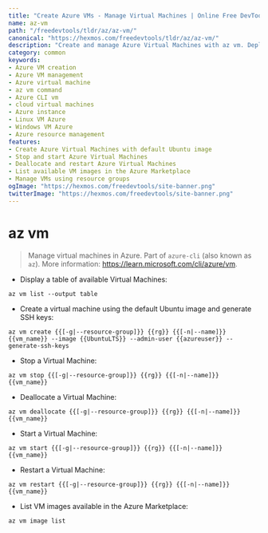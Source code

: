 ```yaml
---
title: "Create Azure VMs - Manage Virtual Machines | Online Free DevTools by Hexmos"
name: az-vm
path: "/freedevtools/tldr/az/az-vm/"
canonical: "https://hexmos.com/freedevtools/tldr/az/az-vm/"
description: "Create and manage Azure Virtual Machines with az vm. Deploy, start, stop, and deallocate VMs using command line. Free online tool, no registration required."
category: common
keywords:
- Azure VM creation
- Azure VM management
- Azure virtual machine
- az vm command
- Azure CLI vm
- cloud virtual machines
- Azure instance
- Linux VM Azure
- Windows VM Azure
- Azure resource management
features:
- Create Azure Virtual Machines with default Ubuntu image
- Stop and start Azure Virtual Machines
- Deallocate and restart Azure Virtual Machines
- List available VM images in the Azure Marketplace
- Manage VMs using resource groups
ogImage: "https://hexmos.com/freedevtools/site-banner.png"
twitterImage: "https://hexmos.com/freedevtools/site-banner.png"
---
```


# az vm

> Manage virtual machines in Azure.
> Part of `azure-cli` (also known as `az`).
> More information: <https://learn.microsoft.com/cli/azure/vm>.

- Display a table of available Virtual Machines:

`az vm list --output table`

- Create a virtual machine using the default Ubuntu image and generate SSH keys:

`az vm create {{[-g|--resource-group]}} {{rg}} {{[-n|--name]}} {{vm_name}} --image {{UbuntuLTS}} --admin-user {{azureuser}} --generate-ssh-keys`

- Stop a Virtual Machine:

`az vm stop {{[-g|--resource-group]}} {{rg}} {{[-n|--name]}} {{vm_name}}`

- Deallocate a Virtual Machine:

`az vm deallocate {{[-g|--resource-group]}} {{rg}} {{[-n|--name]}} {{vm_name}}`

- Start a Virtual Machine:

`az vm start {{[-g|--resource-group]}} {{rg}} {{[-n|--name]}} {{vm_name}}`

- Restart a Virtual Machine:

`az vm restart {{[-g|--resource-group]}} {{rg}} {{[-n|--name]}} {{vm_name}}`

- List VM images available in the Azure Marketplace:

`az vm image list`
